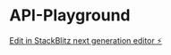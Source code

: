 # API-Playground

[Edit in StackBlitz next generation editor ⚡️](https://stackblitz.com/~/github.com/prince-m2hgamerz/API-Playground)